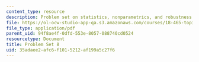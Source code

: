 ```yaml
---
content_type: resource
description: Problem set on statistics, nonparametrics, and robustness.
file: https://ol-ocw-studio-app-qa.s3.amazonaws.com/courses/18-465-topics-in-statistics-nonparametrics-and-robustness-spring-2005/35adaee2afc6f1015212af199a5c27f6_ps8.pdf
file_type: application/pdf
parent_uid: 94f8ae4f-0dfd-553e-8057-088740cd0524
resourcetype: Document
title: Problem Set 8
uid: 35adaee2-afc6-f101-5212-af199a5c27f6
---
```

